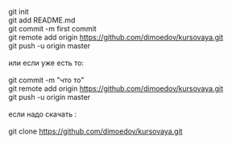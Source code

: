 git init<br>
git add README.md<br>
git commit -m first commit<br>
git remote add origin https://github.com/dimoedov/kursovaya.git<br>
git push -u origin master<br>
<br>
или если уже есть то:<br>
<br>
git commit -m "что то"<br>
git remote add origin https://github.com/dimoedov/kursovaya.git<br>
git push -u origin master<br>
<br>
если надо скачать :<br>
<br>
git clone https://github.com/dimoedov/kursovaya.git